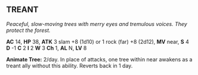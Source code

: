 ## TREANT

_Peaceful, slow-moving trees with merry eyes and tremulous voices. They protect the forest._

**AC** 14, **HP** 38, **ATK** 3 slam +8 (1d10) or 1 rock (far) +8 (2d12), **MV** near, **S** 4 **D** -1 **C** 2 **I** 2 **W** 3 **Ch** 1, **AL** N, **LV** 8

**Animate Tree:** 2/day. In place of attacks, one tree within near awakens as a treant ally without this ability. Reverts back in 1 day.

